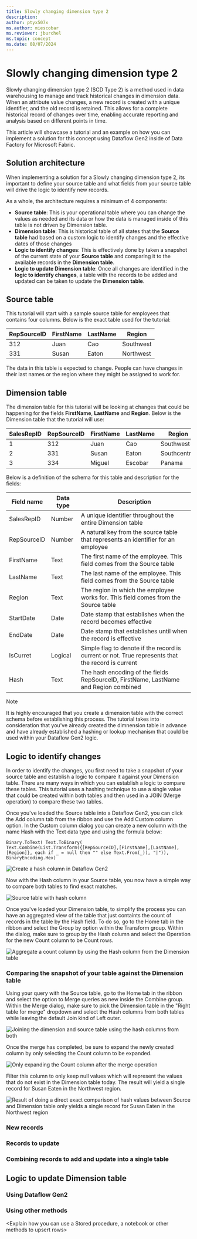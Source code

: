 ```yaml
---
title: Slowly changing dimension type 2
description: 
author: ptyx507x
ms.author: miescobar
ms.reviewer: jburchel
ms.topic: concept
ms.date: 08/07/2024
---
```


# Slowly changing dimension type 2 

Slowly changing dimension type 2 (SCD Type 2) is a method used in data warehousing to manage and track historical changes in dimension data. When an attribute value changes, a new record is created with a unique identifier, and the old record is retained. This allows for a complete historical record of changes over time, enabling accurate reporting and analysis based on different points in time.

This article will showcase a tutorial and an example on how you can implement a solution for this concept using Dataflow Gen2 inside of Data Factory for Microsoft Fabric.

## Solution architecture

When implementing a solution for a Slowly changing dimension type 2, its important to define your source table and what fields from your source table will drive the logic to identify new records.

<Slowly changing dimension type2 diagram>

As a whole, the architecture requires a minimum of 4 components:
* **Source table**: This is your operational table where you can change the values as needed and its data or how the data is managed inside of this table is not driven by Dimension table.
* **Dimension table**: This is historical table of all states that the **Source table** had based on a custom logic to identify changes and the effective dates of those changes
* **Logic to identify changes**: This is effectively done by taken a snapshot of the current state of your **Source table** and comparing it to the available records in the **Dimension table**.
* **Logic to update Dimension table**: Once all changes are identified in the **logic to identify changes**, a table with the records to be added and updated can be taken to update the **Dimension table**.


## Source table

This tutorial will start with a sample source table for employees that contains four columns. Below is the exact table used for the tutorial:

|RepSourceID|	FirstName|	LastName|	Region|
|-----------|------------|----------|---------|
|312|	Juan|	Cao|	Southwest|
|331|	Susan|	Eaton|	Northwest|
 
The data in this table is expected to change. People can have changes in their last names or the region where they might be assigned to work for. 

## Dimension table

The dimension table for this tutorial will be looking at changes that could be happening for the fields **FirstName**, **LastName** and **Region**. Below is the Dimension table that the tutorial will use:

|SalesRepID|	RepSourceID|	FirstName|	LastName|	Region|	StartDate|	EndDate|	IsCurrent|	Hash|
|------|-------|-------|-------|-----|----|-----|---|---|
|1|	312|	Juan|	Cao|	Southwest|	3/20/2021|	12/31/9999|	TRUE|	3331327c4a75616e7c43616f7c536f75746877657374|
|2|	331|	Susan|	Eaton|	Southcentral|	3/20/2021|	12/31/9999|	TRUE|	3333317c537573616e7c4561746f6e7c536f75746863656e7472616c|
|3|	334|	Miguel|	Escobar|	Panama|	2/14/2024|	12/31/9999|	TRUE|	3333347c4d696775656c7c4573636f6261727c50616e616d61|

Below is a definition of the schema for this table and description for the fields:

|Field name|Data type|Description|
|---|---|----|
|SalesRepID|Number|A unique identifier throughout the entire Dimension table|
|RepSourceID|Number|A natural key from the source table that represents an identifier for an employee|
|FirstName|Text|The first name of the employee. This field comes from the Source table|
|LastName|Text|The last name of the employee. This field comes from the Source table|
|Region|Text| The region in which the employee works for. This field comes from the Source table|
|StartDate|Date|Date stamp that establishes when the record becomes effective|
|EndDate|Date|Date stamp that establishes until when the record is effective|
|IsCurret|Logical|Simple flag to denote if the record is current or not. True represents that the record is current|
|Hash|Text|The hash encoding of the fields RepSourceID, FirstName, LastName and Region combined|

>[!NOTE]
>It is highly encouraged that you create a dimension table with the correct schema before establishing this process. The tutorial takes into consideration that you've already created the dimnension table in advance and have already established a hashing or lookup mechanism that could be used within your Dataflow Gen2 logic.

## Logic to identify changes

In order to identify the changes, you first need to take a snapshot of your source table and establish a logic to compare it against your Dimension table. There are many ways in which you can establish a logic to compare these tables. This tutorial uses a hashing technique to use a single value that could be created within both tables and then used in a JOIN (Merge operation) to compare these two tables.

Once you've loaded the Source table into a Dataflow Gen2, you can click the Add column tab from the ribbon and use the Add Custom column option. In the Custom column dialog you can create a new column with the name Hash with the Text data type and using the formula below:

```M-Code
Binary.ToText( Text.ToBinary( Text.Combine(List.Transform({[RepSourceID],[FirstName],[LastName],[Region]}, each if _ = null then "" else Text.From(_)), "|")), BinaryEncoding.Hex)
```

![Create a hash column in Dataflow Gen2](/docs/data-factory/media/slowly-changing-dimension-type-two/create-hash-column.png)

Now with the Hash column in your Source table, you now have a simple way to compare both tables to find exact matches.

![Source table with hash column](/docs/data-factory/media/slowly-changing-dimension-type-two/hash-column-in-source-table.png)

Once you've loaded your Dimension table, to simplify the process you can have an aggregated view of the table that just containts the count of records in the table by the Hash field. To do so, go to the Home tab in the ribbon and select the Group by option within the Transform group.
Within the dialog, make sure to group by the Hash column and select the Operation for the new Count column to be Count rows.

![Aggregate a count column by using the Hash column from the Dimension table](/docs/data-factory/media/slowly-changing-dimension-type-two/aggregate-count-by-hash-dimension.png)


### Comparing the snapshot of your table against the Dimension table

Using your query with the Source table, go to the Home tab in the ribbon and select the option to Merge queries as new inside the Combine group.
Within the Merge dialog, make sure to pick the Dimension table in the "Right table for merge" dropdown and select the Hash columns from both tables while leaving the default Join kind of Left outer.

![Joining the dimension and source table using the hash columns from both](/docs/data-factory/media/slowly-changing-dimension-type-two/merge-by-hash-column.png)

Once the merge has completed, be sure to expand the newly created column by only selecting the Count column to be expanded.

![Only expanding the Count column after the merge operation](/docs/data-factory/media/slowly-changing-dimension-type-two/expand-count-column-only.png)

Filter this column to only keep null values which will represent the values that do not exist in the Dimension table today. The result will yield a single record for Susan Eaten in the Northwest region.

![Result of doing a direct exact comparison of hash values between Source and Dimension table only yields a single record for Susan Eaten in the Northwest region](/docs/data-factory/media/slowly-changing-dimension-type-two/comparison-no-exact-matches.png)


### New records

### Records to update

### Combining records to add and update into a single table

## Logic to update Dimension table

### Using Dataflow Gen2

### Using other methods

<Explain how you can use a Stored procedure, a notebook or other methods to upsert rows>

